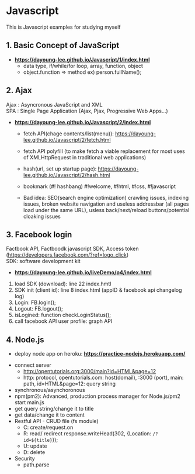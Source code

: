 # Javascript
This is Javascript examples for studying myself
## 1. Basic Concept of JavaScript
+ <b>https://dayoung-lee.github.io/Javascript/1/index.html</b>
  + data type, if/while/for loop, array, function, object
  + object.function => method ex) person.fullName();
  
## 2. Ajax
Ajax : Asyncronous JavaScript and XML<br/>
SPA : Single Page Application (Ajax, Pjax, Progressive Web Apps...)
+ <b>https://dayoung-lee.github.io/Javascript/2/index.html</b>
  + fetch API(chage contents/list(menu)): https://dayoung-lee.github.io/Javascript/2/fetch.html 
  + fetch API polyfill (to make fetch a viable replacement for most uses of XMLHttpRequest in traditional web applications)
  + hash(url, set up startup page): https://dayoung-lee.github.io/Javascript/2/hash.html
  + bookmark (#! hashbang) #!welcome, #!html, #!css, #!javascript  
 
  + Bad idea: SEO(search engine optimization) crawling issues, indexing issues, broken website navigation and useless addressbar (all pages load under the same URL), usless back/next/reload buttons/potential cloaking issues 

## 3. Facebook login 
Factbook API, Factboodk javascript SDK, Access token (https://developers.facebook.com/?ref=logo_click)<br/>
SDK: software development kit
+ <b>https://dayoung-lee.github.io/liveDemo/p4/index.html</b>
1. load SDK (download): line 22 index.hmtl
2. SDK init (client id): line 8 index.html (appID & facebook api changelog log)
3. Login: FB.login();
4. Logout: FB.logout();
5. isLogined: function checkLoginStatus();
6. call facebook API user profile: graph API


## 4. Node.js
+ deploy node app on heroku: <b>https://practice-nodejs.herokuapp.com/</b>
- connect server
  - http://opentutorials.org:3000/main?id=HTML&page=12
  - http: protocol, opentutorials.com: host(domail), :3000 (port), main: path, id=HTML&page=12: query string
- synchronous/asynchoronous
- npm(pm2): Advanced, production process manager for Node.js/pm2 start main.js
- get query string/change it to title
- get data/change it to content 
- Restful API - CRUD file (fs module)
  - C: create/request.on
  - R: read/ redirect response.writeHead(302, {Location: `/?id=${title}`});
  - U: update
  - D: delete
- Security
  - path.parse
